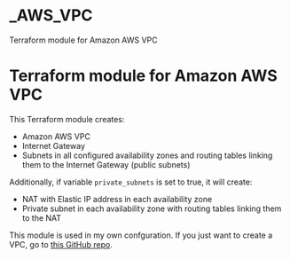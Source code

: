 # _AWS_VPC


Terraform module for Amazon AWS VPC

# Terraform module for Amazon AWS VPC

This Terraform module creates:

* Amazon AWS VPC
* Internet Gateway
* Subnets in all configured availability zones and routing tables linking them to the Internet Gateway (public subnets)

Additionally, if variable `private_subnets` is set to true, it will create:

* NAT with Elastic IP address in each availability zone
* Private subnet in each availability zone with routing tables linking them to the NAT

This module is used in my own confguration. If you just want to create a VPC, go to [this GitHub repo](https://github.com/scholzj/aws-vpc).

